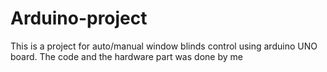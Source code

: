 # Arduino-project
  This is a project for auto/manual window blinds control using arduino UNO board.
  The code and the hardware part was done by me


